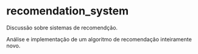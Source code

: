 # recomendation_system

Discussão sobre sistemas de recomendção.

Análise e implementação de um algoritmo de recomendação inteiramente novo.
